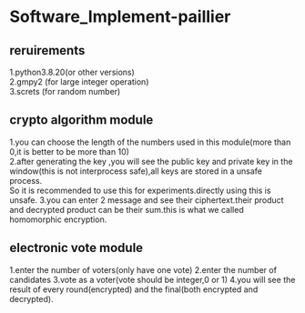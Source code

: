 # Software_Implement-paillier
## reruirements
1.python3.8.20(or other versions)  
2.gmpy2 (for large integer operation)  
3.screts (for random number)  

## crypto algorithm module
1.you can choose the length of the numbers used in this module(more than 0,it is better to be more than 10)  
2.after generating the key ,you will see the public key and private key in the window(this is not interprocess safe),all keys are stored in a unsafe process.  
So it is recommended to use this for experiments.directly using this is unsafe. 
3.you can enter 2 message and see their ciphertext.their product and decrypted product can be their sum.this is what we called homomorphic encryption.

## electronic vote module
1.enter the number of voters(only have one vote)
2.enter the number of candidates
3.vote as a voter(vote should be integer,0 or 1)
4.you will see the result of every round(encrypted) and the final(both encrypted and decrypted).
